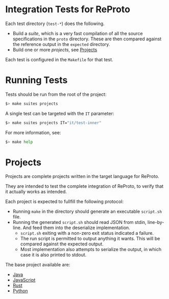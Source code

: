# Integration Tests for ReProto

Each test directory (`test-*`) does the following.

* Build a _suite_, which is a very fast compilation of all the source specifications in the `proto`
  directory. These are then compared against the reference output in the `expected` directory.
* Build one or more _projects_, see [Projects](#projects)

Each test is configured in the `Makefile` for that test.

# Running Tests

Tests should be run from the root of the project:

```bash
$> make suites projects
```

A single test can be targeted with the `IT` parameter:

```bash
$> make suites projects IT="it/test-inner"
```

For more information, see:

```bash
$> make help
```

# Projects

Projects are complete projects written in the target language for ReProto.

They are intended to test the complete integration of ReProto, to verify that it actually works as
intended.

Each project is expected to fullfill the following protocol:

* Running `make` in the directory should generate an executable `script.sh` file.
* Running the generated `script.sh` should read JSON from stdin, line-by-line. And feed them into
  the deserialize implementation.
  * `script.sh` exiting with a non-zero exit status indicated a failure.
  * The run script is permitted to output anything it wants. This will be compared against the
    expected output.
  * Most implementation also attempts to serialize the output, in which case it is also printed to
    stdout.

The base project available are:

* [Java](java)
* [JavaScript](js)
* [Rust](rust)
* [Python](python)
